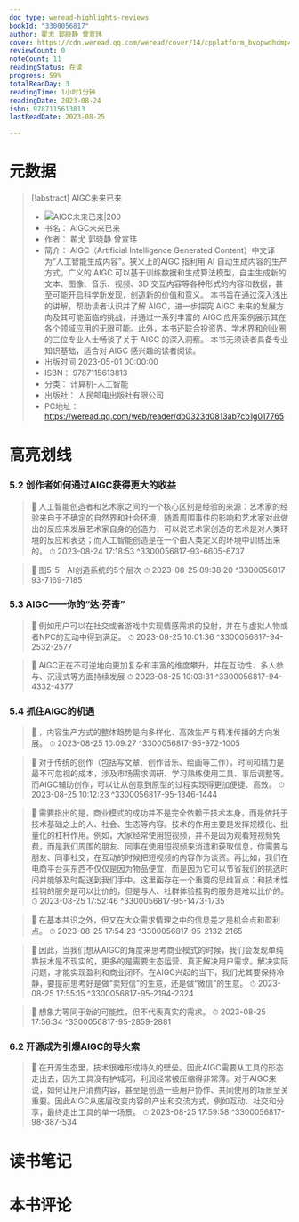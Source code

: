 ```yaml
---
doc_type: weread-highlights-reviews
bookId: "3300056817"
author: 翟尤 郭晓静 曾宣玮
cover: https://cdn.weread.qq.com/weread/cover/14/cpplatform_bvopwdhdmp4pjhxvdkaznx/t7_cpplatform_bvopwdhdmp4pjhxvdkaznx1682241983.jpg
reviewCount: 0
noteCount: 11
readingStatus: 在读
progress: 59%
totalReadDay: 3
readingTime: 1小时1分钟
readingDate: 2023-08-24
isbn: 9787115613813
lastReadDate: 2023-08-25

---
```

# 元数据
> [!abstract] AIGC未来已来
> - ![ AIGC未来已来|200](https://cdn.weread.qq.com/weread/cover/14/cpplatform_bvopwdhdmp4pjhxvdkaznx/t7_cpplatform_bvopwdhdmp4pjhxvdkaznx1682241983.jpg)
> - 书名： AIGC未来已来
> - 作者： 翟尤 郭晓静 曾宣玮
> - 简介： AIGC（Artificial Intelligence Generated Content）中文译为“人工智能生成内容”。狭义上的AIGC 指利用 AI 自动生成内容的生产方式。广义的 AIGC 可以基于训练数据和生成算法模型，自主生成新的文本、图像、音乐、视频、3D 交互内容等各种形式的内容和数据，甚至可能开启科学新发现，创造新的价值和意义。 本书旨在通过深入浅出的讲解，帮助读者认识并了解 AIGC，进一步探究 AIGC 未来的发展方向及其可能面临的挑战，并通过一系列丰富的 AIGC 应用案例展示其在各个领域应用的无限可能。此外，本书还联合投资界、学术界和创业圈的三位专业人士畅谈了关于 AIGC 的深入洞察。 本书无须读者具备专业知识基础，适合对 AIGC 感兴趣的读者阅读。
> - 出版时间 2023-05-01 00:00:00
> - ISBN： 9787115613813
> - 分类： 计算机-人工智能
> - 出版社： 人民邮电出版社有限公司
> - PC地址：https://weread.qq.com/web/reader/db0323d0813ab7cb1g017765

# 高亮划线

### 5.2 创作者如何通过AIGC获得更大的收益

> 📌 人工智能创造者和艺术家之间的一个核心区别是经验的来源：艺术家的经验来自于不确定的自然界和社会环境，随着周围事件的影响和艺术家对此做出的反应来发展艺术家自身的创造力，可以说艺术家创造的艺术是对人类环境的反应和表达；而人工智能创造是在一个由人类定义的环境中训练出来的。 
> ⏱ 2023-08-24 17:18:53 ^3300056817-93-6605-6737

> 📌 图5-5　AI创造系统的5个层次 
> ⏱ 2023-08-25 09:38:20 ^3300056817-93-7169-7185

### 5.3 AIGC——你的“达·芬奇”

> 📌 例如用户可以在社交或者游戏中实现情感需求的投射，并在与虚拟人物或者NPC的互动中得到满足。 
> ⏱ 2023-08-25 10:01:36 ^3300056817-94-2532-2577

> 📌 AIGC正在不可逆地向更加复杂和丰富的维度攀升，并在互动性、多人参与、沉浸式等方面持续发展 
> ⏱ 2023-08-25 10:03:31 ^3300056817-94-4332-4377

### 5.4 抓住AIGC的机遇

> 📌 ，内容生产方式的整体趋势是向多样化、高效生产与精准传播的方向发展。 
> ⏱ 2023-08-25 10:09:27 ^3300056817-95-972-1005

> 📌 对于传统的创作（包括写文章、创作音乐、绘画等工作），时间和精力是最不可忽视的成本，涉及市场需求调研、学习熟练使用工具、事后调整等。而AIGC辅助创作，可以让从创意到原型的过程实现得更加便捷、高效。 
> ⏱ 2023-08-25 10:12:23 ^3300056817-95-1346-1444

> 📌 需要指出的是，商业模式的成功并不是完全依赖于技术本身，而是依托于技术基础之上的人、社会、生态等内容。技术的作用主要是发挥规模化、批量化的杠杆作用。例如，大家经常使用短视频，并不是因为观看短视频免费，而是我们周围的朋友、同事在使用短视频来消遣和获取信息，你需要与朋友、同事社交，在互动的时候把短视频的内容作为谈资。再比如，我们在电商平台买东西不仅仅是因为物品便宜，而是因为它可以节省我们的挑选时间并能够及时配送到我们手中。这里面存在一个重要的思维盲点：和技术性挂钩的服务是可以比价的，但是与人、社群体验挂钩的服务是难以比价的。 
> ⏱ 2023-08-25 17:52:46 ^3300056817-95-1473-1735

> 📌 在基本共识之外，但又在大众需求情理之中的信息差才是机会点和盈利点。 
> ⏱ 2023-08-25 17:54:23 ^3300056817-95-2132-2165

> 📌 因此，当我们想从AIGC的角度来思考商业模式的时候，我们会发现单纯靠技术是不现实的，更多的是需要生态运营、真正解决用户需求。解决实际问题，才能实现盈利和商业闭环。在AIGC兴起的当下，我们尤其要保持冷静，要提前思考好是做“卖短信”的生意，还是做“微信”的生意。 
> ⏱ 2023-08-25 17:55:15 ^3300056817-95-2194-2324

> 📌 想象力等同于新的可能性，但不代表真实的需求。 
> ⏱ 2023-08-25 17:56:34 ^3300056817-95-2859-2881

### 6.2 开源成为引爆AIGC的导火索

> 📌 在开源生态里，技术很难形成持久的壁垒。因此AIGC需要从工具的形态走出去，因为工具没有护城河，利润经常被压缩得非常薄。对于AIGC来说，如何让用户消费内容，甚至是创造一些用户协作、共同使用的场景至关重要。因此AIGC从底层改变内容的产出和交流方式，例如互动、社交和分享，最终走出工具的单一场景。 
> ⏱ 2023-08-25 17:59:58 ^3300056817-98-387-534

# 读书笔记

# 本书评论

